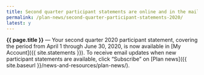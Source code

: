 ```yaml
---
title: Second quarter participant statements are online and in the mail
permalink: /plan-news/second-quarter-participant-statements-2020/
latest: y
---
```


**{{ page.title }}** &#8212; Your second quarter 2020 participant statement, covering the period from April 1 through June 30, 2020, is now available in [My Account]({{ site.statements }}). To receive email updates when new participant statements are available, click &#8220;Subscribe&#8221; on [Plan news]({{ site.baseurl }}/news-and-resources/plan-news/).
